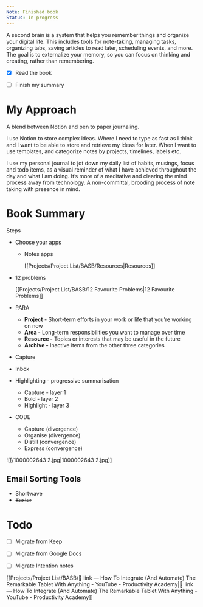 ```yaml
---
Note: Finished book
Status: In progress
---
```

A second brain is a system that helps you remember things and organize your digital life. This includes tools for note-taking, managing tasks, organizing tabs, saving articles to read later, scheduling events, and more. The goal is to externalize your memory, so you can focus on thinking and creating, rather than remembering.

  

- [x] Read the book
- [ ] Finish my summary

  

# My Approach

A blend between Notion and pen to paper journaling.

I use Notion to store complex ideas. Where I need to type as fast as I think and I want to be able to store and retrieve my ideas for later. When I want to use templates, and categorize notes by projects, timelines, labels etc.

I use my personal journal to jot down my daily list of habits, musings, focus and todo items, as a visual reminder of what I have achieved throughout the day and what I am doing. It’s more of a meditative and clearing the mind process away from technology. A non-committal, brooding process of note taking with presence in mind.

# Book Summary

Steps

- Choose your apps
    - Notes apps
        
        [[Projects/Project List/BASB/Resources|Resources]]
        
- 12 problems
    
    [[Projects/Project List/BASB/12 Favourite Problems|12 Favourite Problems]]
    
- PARA
    - **Project** - Short-term efforts in your work or life that you’re working on now
    - **Area -** Long-term responsibilities you want to manage over time
    - **Resource -** Topics or interests that may be useful in the future
    - **Archive -** Inactive items from the other three categories
- Capture
- Inbox
- Highlighting - progressive summarisation
    - Capture - layer 1
    - Bold - layer 2
    - Highlight - layer 3
- CODE
    - Capture (divergence)
    - Organise (divergence)
    - Distill (convergence)
    - Express (convergence)

![[/1000002643 2.jpg|1000002643 2.jpg]]

  

## Email Sorting Tools

- Shortwave
- ~~Baxter~~

# Todo

- [ ] Migrate from Keep
- [ ] Migrate from Google Docs
- [ ] Migrate Intention notes

  

[[Projects/Project List/BASB/🔗 link — How To Integrate (And Automate) The Remarkable Tablet With Anything - YouTube - Productivity Academy|🔗 link — How To Integrate (And Automate) The Remarkable Tablet With Anything - YouTube - Productivity Academy]]
